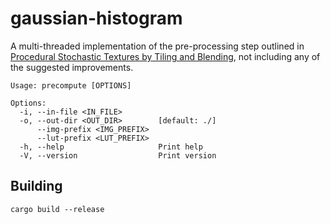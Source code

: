 # gaussian-histogram

A multi-threaded implementation of the pre-processing step outlined in [Procedural Stochastic Textures by Tiling and Blending](https://drive.google.com/file/d/1QecekuuyWgw68HU9tg6ENfrCTCVIjm6l/view), not including any of the suggested improvements.

```
Usage: precompute [OPTIONS]

Options:
  -i, --in-file <IN_FILE>
  -o, --out-dir <OUT_DIR>        [default: ./]
      --img-prefix <IMG_PREFIX>
      --lut-prefix <LUT_PREFIX>
  -h, --help                     Print help
  -V, --version                  Print version
```

## Building
```
cargo build --release
```
